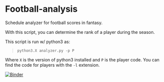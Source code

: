 # Football-analysis
Schedule analyzer for football scores in fantasy.

With this script, you can determine the rank of a player during the season.

This script is run w/ python3 as:
> `python3.X analyzer.py -p P` 

Where `X` is the version of python3 installed and `P` is the player code.
You can find the code for players with the `-l` extension.

[![Binder](https://mybinder.org/badge_logo.svg)](https://mybinder.org/v2/gh/cjdavis62/Football-analysis/HEAD)

